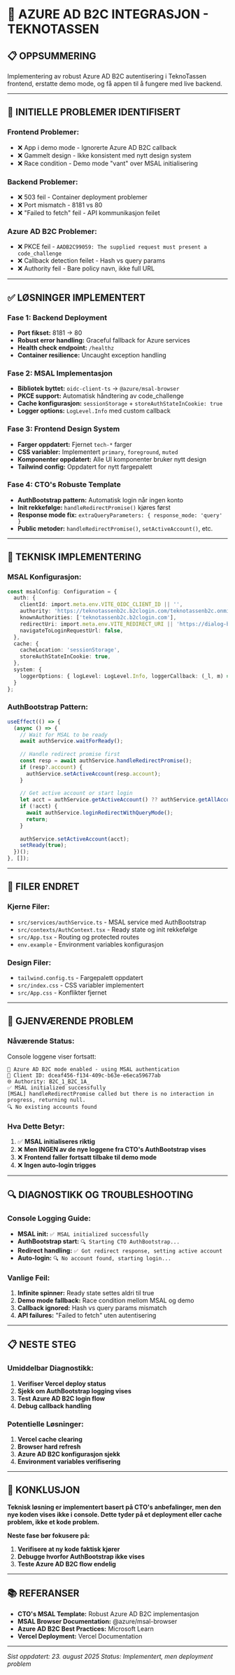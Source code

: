 # 🔐 AZURE AD B2C INTEGRASJON - TEKNOTASSEN

## 📋 **OPPSUMMERING**
Implementering av robust Azure AD B2C autentisering i TeknoTassen frontend, erstatte demo mode, og få appen til å fungere med live backend.

---

## 🚨 **INITIELLE PROBLEMER IDENTIFISERT**

### **Frontend Problemer:**
- ❌ App i demo mode - Ignorerte Azure AD B2C callback
- ❌ Gammelt design - Ikke konsistent med nytt design system
- ❌ Race condition - Demo mode "vant" over MSAL initialisering

### **Backend Problemer:**
- ❌ 503 feil - Container deployment problemer
- ❌ Port mismatch - 8181 vs 80
- ❌ "Failed to fetch" feil - API kommunikasjon feilet

### **Azure AD B2C Problemer:**
- ❌ PKCE feil - `AADB2C99059: The supplied request must present a code_challenge`
- ❌ Callback detection feilet - Hash vs query params
- ❌ Authority feil - Bare policy navn, ikke full URL

---

## ✅ **LØSNINGER IMPLEMENTERT**

### **Fase 1: Backend Deployment**
- **Port fikset:** 8181 → 80
- **Robust error handling:** Graceful fallback for Azure services
- **Health check endpoint:** `/healthz`
- **Container resilience:** Uncaught exception handling

### **Fase 2: MSAL Implementasjon**
- **Bibliotek byttet:** `oidc-client-ts` → `@azure/msal-browser`
- **PKCE support:** Automatisk håndtering av code_challenge
- **Cache konfigurasjon:** `sessionStorage` + `storeAuthStateInCookie: true`
- **Logger options:** `LogLevel.Info` med custom callback

### **Fase 3: Frontend Design System**
- **Farger oppdatert:** Fjernet `tech-*` farger
- **CSS variabler:** Implementert `primary`, `foreground`, `muted`
- **Komponenter oppdatert:** Alle UI komponenter bruker nytt design
- **Tailwind config:** Oppdatert for nytt fargepalett

### **Fase 4: CTO's Robuste Template**
- **AuthBootstrap pattern:** Automatisk login når ingen konto
- **Init rekkefølge:** `handleRedirectPromise()` kjøres først
- **Response mode fix:** `extraQueryParameters: { response_mode: 'query' }`
- **Public metoder:** `handleRedirectPromise()`, `setActiveAccount()`, etc.

---

## 🔧 **TEKNISK IMPLEMENTERING**

### **MSAL Konfigurasjon:**
```typescript
const msalConfig: Configuration = {
  auth: {
    clientId: import.meta.env.VITE_OIDC_CLIENT_ID || '',
    authority: 'https://teknotassenb2c.b2clogin.com/teknotassenb2c.onmicrosoft.com/B2C_1_B2C_1A_',
    knownAuthorities: ['teknotassenb2c.b2clogin.com'],
    redirectUri: import.meta.env.VITE_REDIRECT_URI || 'https://dialog-builder-explorer-a3cr9ruhf-aino-frontend.vercel.app',
    navigateToLoginRequestUrl: false,
  },
  cache: {
    cacheLocation: 'sessionStorage',
    storeAuthStateInCookie: true,
  },
  system: {
    loggerOptions: { logLevel: LogLevel.Info, loggerCallback: (_l, m) => console.log('[MSAL]', m) }
  }
};
```

### **AuthBootstrap Pattern:**
```typescript
useEffect(() => {
  (async () => {
    // Wait for MSAL to be ready
    await authService.waitForReady();
    
    // Handle redirect promise first
    const resp = await authService.handleRedirectPromise();
    if (resp?.account) {
      authService.setActiveAccount(resp.account);
    }
    
    // Get active account or start login
    let acct = authService.getActiveAccount() ?? authService.getAllAccounts()[0];
    if (!acct) {
      await authService.loginRedirectWithQueryMode();
      return;
    }
    
    authService.setActiveAccount(acct);
    setReady(true);
  })();
}, []);
```

---

## 📁 **FILER ENDRET**

### **Kjerne Filer:**
- `src/services/authService.ts` - MSAL service med AuthBootstrap
- `src/contexts/AuthContext.tsx` - Ready state og init rekkefølge
- `src/App.tsx` - Routing og protected routes
- `env.example` - Environment variables konfigurasjon

### **Design Filer:**
- `tailwind.config.ts` - Fargepalett oppdatert
- `src/index.css` - CSS variabler implementert
- `src/App.css` - Konflikter fjernet

---

## 🚨 **GJENVÆRENDE PROBLEM**

### **Nåværende Status:**
Console loggene viser fortsatt:
```
🔐 Azure AD B2C mode enabled - using MSAL authentication
🔑 Client ID: dceaf456-f134-409c-b63e-e6eca59677ab
🌐 Authority: B2C_1_B2C_1A_
✅ MSAL initialized successfully
[MSAL] handleRedirectPromise called but there is no interaction in progress, returning null.
🔍 No existing accounts found
```

### **Hva Dette Betyr:**
1. ✅ **MSAL initialiseres riktig**
2. ❌ **Men INGEN av de nye loggene fra CTO's AuthBootstrap vises**
3. ❌ **Frontend faller fortsatt tilbake til demo mode**
4. ❌ **Ingen auto-login trigges**

---

## 🔍 **DIAGNOSTIKK OG TROUBLESHOOTING**

### **Console Logging Guide:**
- **MSAL init:** `✅ MSAL initialized successfully`
- **AuthBootstrap start:** `🔍 Starting CTO AuthBootstrap...`
- **Redirect handling:** `✅ Got redirect response, setting active account`
- **Auto-login:** `🔍 No account found, starting login...`

### **Vanlige Feil:**
1. **Infinite spinner:** Ready state settes aldri til true
2. **Demo mode fallback:** Race condition mellom MSAL og demo
3. **Callback ignored:** Hash vs query params mismatch
4. **API failures:** "Failed to fetch" uten autentisering

---

## 📋 **NESTE STEG**

### **Umiddelbar Diagnostikk:**
1. **Verifiser Vercel deploy status**
2. **Sjekk om AuthBootstrap logging vises**
3. **Test Azure AD B2C login flow**
4. **Debug callback handling**

### **Potentielle Løsninger:**
1. **Vercel cache clearing**
2. **Browser hard refresh**
3. **Azure AD B2C konfigurasjon sjekk**
4. **Environment variables verifisering**

---

## 🎯 **KONKLUSJON**

**Teknisk løsning er implementert basert på CTO's anbefalinger, men den nye koden vises ikke i console. Dette tyder på et deployment eller cache problem, ikke et kode problem.**

**Neste fase bør fokusere på:**
1. **Verifisere at ny kode faktisk kjører**
2. **Debugge hvorfor AuthBootstrap ikke vises**
3. **Teste Azure AD B2C flow endelig**

---

## 📚 **REFERANSER**

- **CTO's MSAL Template:** Robust Azure AD B2C implementasjon
- **MSAL Browser Documentation:** @azure/msal-browser
- **Azure AD B2C Best Practices:** Microsoft Learn
- **Vercel Deployment:** Vercel Documentation

---

*Sist oppdatert: 23. august 2025*
*Status: Implementert, men deployment problem*
